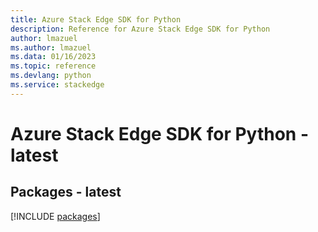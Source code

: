 ```yaml
---
title: Azure Stack Edge SDK for Python
description: Reference for Azure Stack Edge SDK for Python
author: lmazuel
ms.author: lmazuel
ms.data: 01/16/2023
ms.topic: reference
ms.devlang: python
ms.service: stackedge
---
```

# Azure Stack Edge SDK for Python - latest
## Packages - latest
[!INCLUDE [packages](stack-edge-index.md)]